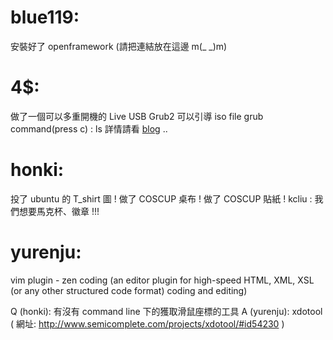 # blue119:

安裝好了 openframework (請把連結放在這邊  m(_ _)m)

# 4$:

做了一個可以多重開機的 Live USB
Grub2 可以引導 iso file
grub command(press c) : ls
詳情請看 [blog](http://fourdollars.blogspot.com/2010/05/ubuntu-1004-desktopserveralternatedvd.html) ..

# honki:

投了 ubuntu 的 T_shirt 圖 !
做了 COSCUP 桌布 !
做了 COSCUP 貼紙 !
kcliu : 我們想要馬克杯、徽章 !!!

# yurenju:

vim plugin - zen coding (an editor plugin for high-speed HTML, XML, XSL (or any other structured code format) coding and editing)

Q (honki): 有沒有 command line 下的獲取滑鼠座標的工具
A (yurenju): xdotool
( 網址: <http://www.semicomplete.com/projects/xdotool/#id54230>   )